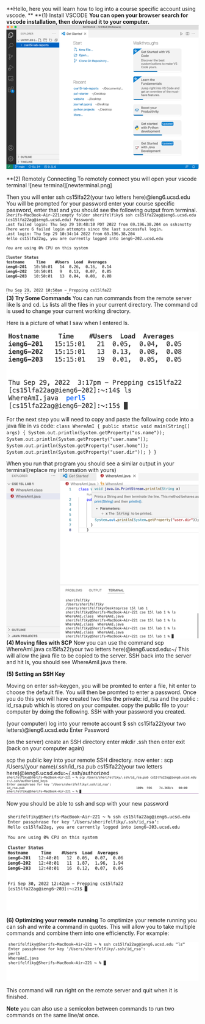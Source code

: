**Hello, here you will learn how to log into a course specific account using vscode. **
**(1) Install VSCODE
**You can open your browser search for vscode installation, then download it to your computer.**
![image 1](1.png)

**(2) Remotely Connecting
To remotely connect you will open your vscode terminal
![new terminal][newterminal.png]

Then you will enter ssh cs15lfa22(your two letters here)@ieng6.ucsd.edu
You will be prompted for your password enter your course specific password, enter that and you should see the following output from terminal.
![image 2](2.png)
**(3) Try Some Commands**
You can run commands from the remote server like ls and cd. Ls lists all the files in your current directory. The command cd is used to change your current working directory.

Here is a picture of what I saw when I entered ls.

![image 4](4.png)

For the next step you will need to copy and paste the following code into a java file in vs code:
`
class WhereAmI {
  public static void main(String[] args) {
    System.out.println(System.getProperty("os.name"));
    System.out.println(System.getProperty("user.name"));
    System.out.println(System.getProperty("user.home"));
    System.out.println(System.getProperty("user.dir"));
  }
}
`


When you run that program you should see a similar output in your terminal(replace my information with yours)
![image 3](3.png)
**(4) Moving files with SCP**
Now you can use the command scp WhereAmI.java cs15lfa22(your two letters here)@ieng6.ucsd.edu:~/
This will allow the java file to be copied to the server.
SSH back into the server and hit ls, you should see WhereAmiI.java there.

**(5) Setting an SSH Key**

Moving on enter ssh-keygen, you will be promted to enter a file, hit enter to choose the default file. You will then be promted to enter a password.
Once you do this you will have created two files the private: id_rsa and the public : id_rsa.pub which is stored on your computer.
copy the public file to your computer by doing the following. SSH with your password you created.

(your computer) log into your remote account
$ ssh cs15lfa22(your two letters)@ieng6.ucsd.edu
Enter Password

(on the server) create an SSH directory
enter mkdir .ssh
then enter exit 
(back on your computer again)

scp the public key into your remote SSH directory.
now enter : scp /Users/(your name)/.ssh/id_rsa.pub cs15lfa22(your two letters here)@ieng6.ucsd.edu:~/.ssh/authorized
![image 7](7.png)

Now you should be able to ssh and scp with your new password
  
![image 6](6.png)

**(6) Optimizing your remote running**
To omptimize your remote running you can ssh and write a command in quotes. This will allow you to take multiple commands and combine them into one efficienctly. For example:
  
![image 8](8.png)
  
This command will run right on the remote server and quit when it is finished.


**Note** you can also use a semicolon between commands to run two commands on the same line/at once.







